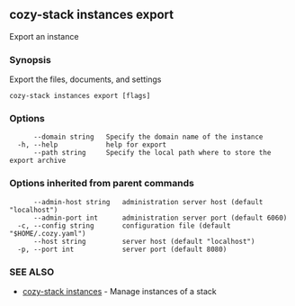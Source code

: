 ## cozy-stack instances export

Export an instance

### Synopsis

Export the files, documents, and settings

```
cozy-stack instances export [flags]
```

### Options

```
      --domain string   Specify the domain name of the instance
  -h, --help            help for export
      --path string     Specify the local path where to store the export archive
```

### Options inherited from parent commands

```
      --admin-host string   administration server host (default "localhost")
      --admin-port int      administration server port (default 6060)
  -c, --config string       configuration file (default "$HOME/.cozy.yaml")
      --host string         server host (default "localhost")
  -p, --port int            server port (default 8080)
```

### SEE ALSO

* [cozy-stack instances](cozy-stack_instances.md)	 - Manage instances of a stack

